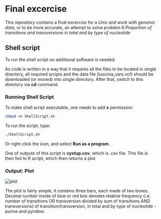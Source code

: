 # Final excercise 
This repository contains a final excercise for a *Unix and work with genomic data*, or to be more accurate, an attempt to solve problem 6 *Proportion of transitions and transversions in total and by type of nucleotide*

## Shell script
To run the shell script no additional software is needed. 

As code is written in a way that it requires all the files to be located in single directory, all required scripts and the data file (luscinia_vars.vcf) should be downloaded (or moved) into single directory. After that, switch to this directory via **cd** command.

### Running Shell Script
To make shell script executable, one needs to add **x** permission:
```bash
chmod +x ShellScript.sh
```
To run the script, type:
```bash
./ShellScript.sh
```
Or right-click the icon, and select **Run as a program**.

One of outputs of this script is **vystup.csv**, which is .csv file. This file is then fed to R script, which then returns a plot. 

### Output: Plot
![plot](https://user-images.githubusercontent.com/87470058/148593796-02e6115c-f345-497b-95af-d899283b71f2.png)

The plot is fairly simple, it contains three bars, each made of two boxes. Decimal number inside of blue or red box denotes relative frequency (i.e. number of transitions OR transversion divided by sum of transitions AND transversions) of transition/transversion, in total and by type of nucleotide - purine and pyridine. 
